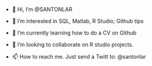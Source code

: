 - 👋 Hi, I’m @SANTONLAR

- 👀 I’m interested in SQL, Matlab, R Studio; Github tips
- 🌱 I’m currently learning how to do a CV on Github
- 💞️ I’m looking to collaborate on R studio projects. 

- 📫 How to reach me. Just send a Twitt to: @santonlar

<!---it
SANTONLA/SANTONLA is a ✨ special ✨ repository because its `README.md` (this file) appears on your GitHub profile.
You can click the Preview link to take a look at your changes.
--->
